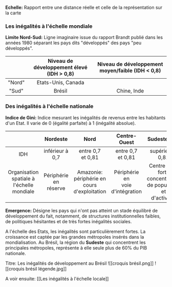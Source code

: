 **Echelle:** Rapport entre une distance réelle et celle de la représentation sur la carte
### Les inégalités à l'échelle mondiale

**Limite Nord-Sud:** Ligne imaginaire issue du rapport Brandt publié dans les années 1980 séparant les pays dits "développés" des pays "peu développés".

|        | Niveau de développement élevé (IDH > 0,8) | Niveau de développement moyen/faible (IDH < 0,8) |
|:------:|:-----------------------------------------:|:------------------------------------------------:|
| "Nord" |            Etats-Unis, Canada             |                                                  |
| "Sud"  |                  Brésil                   |                   Chine, Inde                    |
### Des inégalités à l'échelle nationale

**Indice de Gini:** Indice mesurant les inégalités de revenus entre les habitants d'un Etat. Il varie de 0 (égalité parfaite) à 1 (inégalité absolue).

|                                                     |         Nordeste         |                         Nord                          |            Centre-Ouest             |                              Sudeste/Sud                              |
| :-------------------------------------------------: | :----------------------: | :---------------------------------------------------: | :---------------------------------: | :-------------------------------------------------------------------: |
|                         IDH                         |    inférieur à<br>0,7    |                 entre 0,7<br>et 0,81                  |        entre 0,7<br>et 0,81         |                          supérieur à<br>0,81                          |
| Organisation<br>spatiale à<br>l'échelle<br>mondiale | Périphérie en<br>réserve | Amazonie:<br>périphérie en<br>cours<br>d'exploitation | Périphérie en<br>voie d'intégration | Centre avec<br>forte concentration<br>de population et<br>d'activités |

**Emergence:** Désigne les pays qui n'ont pas atteint un stade équilibré de développement du fait, notamment, de structures institutionnelles faibles, de politiques hésitantes et de très fortes inégalités sociales.

A l'échelle des Etats, les inégalités sont particulièrement fortes. La croissance est captée par les grandes métropoles insérés dans la mondialisation. Au Brésil, la région du **Sudeste** qui concentrent les principales métropoles, représente à elle seule plus de 60% du PIB nationale.

Titre: Les inégalités de développement au Brésil
![[croquis brésil.png]]
![[croquis brésil légende.jpg]]

A voir ensuite: [[Les inégalités à l'échelle locale]]